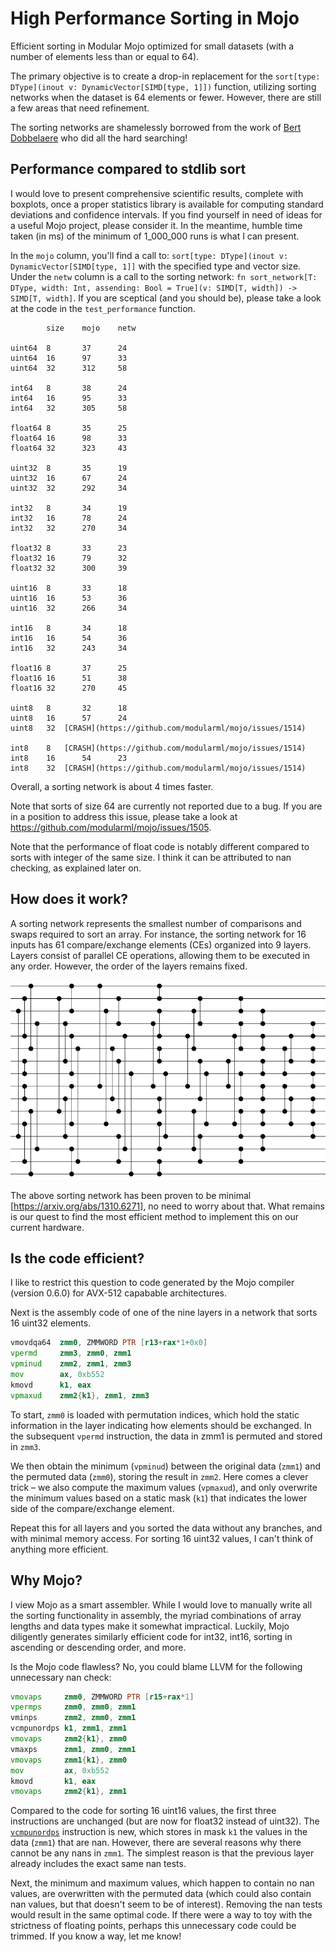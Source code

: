 # High Performance Sorting in Mojo

Efficient sorting in Modular Mojo optimized for small datasets (with a number of elements less than or equal to 64).

The primary objective is to create a drop-in replacement for the `sort[type: DType](inout v: DynamicVector[SIMD[type, 1]])`
function, utilizing sorting networks when the dataset is 64 elements or fewer. However, there are still a few areas that need refinement.

The sorting networks are shamelessly borrowed from the work of [Bert Dobbelaere](https://bertdobbelaere.github.io/sorting_networks_extended.html) who did all the hard searching!

## Performance compared to stdlib sort

I would love to present comprehensive scientific results, complete with boxplots, once a proper statistics library is available for computing standard deviations and confidence intervals. 
If you find yourself in need of ideas for a useful Mojo project, please consider it. In the meantime, humble time taken (in ms) of the minimum of 1_000_000 runs is what I can present.


In the `mojo` column, you'll find a call to: `sort[type: DType](inout v: DynamicVector[SIMD[type, 1]]` with the specified type and vector size. Under the `netw` column is a call to the sorting network: `fn sort_network[T: DType, width: Int, assending: Bool = True](v: SIMD[T, width]) -> SIMD[T, width]`. If you are sceptical (and you should be), please take a look at the code in the `test_performance` function.


```
        size    mojo    netw

uint64  8       37      24
uint64  16      97      33
uint64  32      312     58

int64   8       38      24
int64   16      95      33
int64   32      305     58

float64 8       35      25
float64 16      98      33
float64 32      323     43

uint32  8       35      19
uint32  16      67      24
uint32  32      292     34

int32   8       34      19
int32   16      78      24
int32   32      270     34

float32 8       33      23
float32 16      79      32
float32 32      300     39

uint16  8       33      18
uint16  16      53      36
uint16  32      266     34

int16   8       34      18
int16   16      54      36
int16   32      243     34

float16 8       37      25
float16 16      51      38
float16 32      270     45

uint8   8       32      18
uint8   16      57      24
uint8   32  [CRASH](https://github.com/modularml/mojo/issues/1514)

int8    8   [CRASH](https://github.com/modularml/mojo/issues/1514)
int8    16      54      23
int8    32  [CRASH](https://github.com/modularml/mojo/issues/1514)
```

Overall, a sorting network is about 4 times faster.

Note that sorts of size 64 are currently not reported due to a bug. If you are in a position to address this issue, please take a look at https://github.com/modularml/mojo/issues/1505.

Note that the performance of float code is notably different compared to sorts with integer of the same size. I think it can be attributed to nan checking, as explained later on.

## How does it work?

A sorting network represents the smallest number of comparisons and swaps required to sort an array. For instance, the sorting network for 16 inputs has 61 compare/exchange elements (CEs) organized into 9 layers. Layers consist of parallel CE operations, allowing them to be executed in any order. However, the order of the layers remains fixed.

![net16](https://github.com/HJLebbink/sort-networks-mojo/blob/main/img/sort-network-16.png "Sorting Network 16")

The above sorting network has been proven to be minimal [https://arxiv.org/abs/1310.6271], no need to worry about that. What remains is our quest to find the most efficient method to implement this on our current hardware.

## Is the code efficient?
I like to restrict this question to code generated by the Mojo compiler (version 0.6.0) for AVX-512 capabable architectures. 

Next is the assembly code of one of the nine layers in a network that sorts 16 uint32 elements.

```asm
vmovdqa64  zmm0, ZMMWORD PTR [r13+rax*1+0x0]
vpermd     zmm3, zmm0, zmm1
vpminud    zmm2, zmm1, zmm3
mov        ax, 0xb552
kmovd      k1, eax
vpmaxud    zmm2{k1}, zmm1, zmm3
```

To start, `zmm0` is loaded with permutation indices, which hold the static information in the layer indicating how elements should be exchanged.
 In the subsequent `vpermd` instruction, the data in zmm1 is permuted and stored in `zmm3`.

We then obtain the minimum (`vpminud`) between the original data (`zmm1`) and the permuted data (`zmm0`), storing the result in `zmm2`. 
Here comes a clever trick – we also compute the maximum values (`vpmaxud`), and only overwrite the minimum values based on a static 
mask (`k1`) that indicates the lower side of the compare/exchange element.

Repeat this for all layers and you sorted the data without any branches, and with minimal memory access. For sorting 16 uint32 values, I can't think of anything more efficient.

## Why Mojo?

I view Mojo as a smart assembler. While I would love to manually write all the sorting functionality in assembly, the myriad combinations of array 
lengths and data types make it somewhat impractical. Luckily, Mojo diligently generates similarly efficient code for int32, int16, sorting in ascending or descending order, and more.

Is the Mojo code flawless? No, you could blame LLVM for the following unnecessary nan check:

```asm
vmovaps     zmm0, ZMMWORD PTR [r15+rax*1]
vpermps     zmm0, zmm0, zmm1
vminps      zmm2, zmm0, zmm1
vcmpunordps k1, zmm1, zmm1
vmovaps     zmm2{k1}, zmm0
vmaxps      zmm1, zmm0, zmm1
vmovaps     zmm1{k1}, zmm0
mov         ax, 0xb552
kmovd       k1, eax
vmovaps     zmm2{k1}, zmm1
```

Compared to the code for sorting 16 uint16 values, the first three instructions are unchanged (but are now for float32 instead of uint32). 
The [`vcmpunordps`](https://github.com/HJLebbink/asm-dude/wiki/CMPPS) instruction is new, which stores in mask `k1` the values in the data 
(`zmm1`) that are nan. However, there are several reasons why there cannot be any nans in `zmm1`. The simplest reason is that the previous layer
 already includes the exact same nan tests.

Next, the minimum and maximum values, which happen to contain no nan values, are overwritten with the permuted data 
(which could also contain nan values, but that doesn't seem to be of interest). Removing the nan tests would result 
in the same optimal code. If there were a way to toy with the strictness of floating points, perhaps this unnecessary code could be trimmed. If you know a way, let me know!